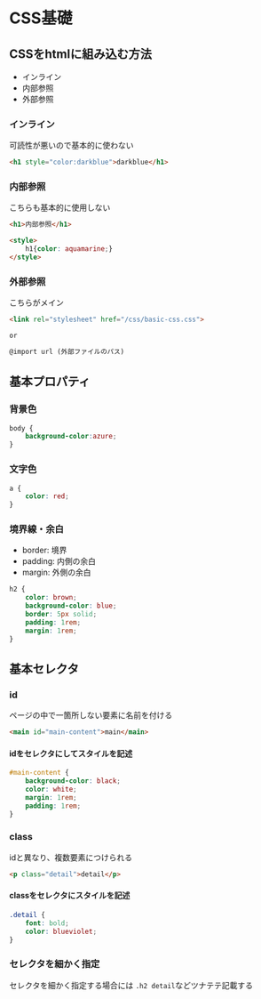 # CSS基礎

## CSSをhtmlに組み込む方法

- インライン
- 内部参照
- 外部参照

### インライン

可読性が悪いので基本的に使わない

```html
<h1 style="color:darkblue">darkblue</h1>
```

### 内部参照
こちらも基本的に使用しない

```html
<h1>内部参照</h1>

<style>
    h1{color: aquamarine;}
</style>
```

### 外部参照
こちらがメイン

```html
<link rel="stylesheet" href="/css/basic-css.css">

or

@import url (外部ファイルのパス)

```

## 基本プロパティ

### 背景色

```css
body {
    background-color:azure;
}
```

### 文字色

```css
a {
    color: red;
}
```

### 境界線・余白

- border: 境界
- padding: 内側の余白
- margin: 外側の余白

```css
h2 {
    color: brown;
    background-color: blue;
    border: 5px solid;
    padding: 1rem;
    margin: 1rem;
}
```

## 基本セレクタ

### id

ページの中で一箇所しない要素に名前を付ける

```html
<main id="main-content">main</main>
```

#### idをセレクタにしてスタイルを記述

```css
#main-content {
    background-color: black;
    color: white;
    margin: 1rem;
    padding: 1rem;
}
```

### class

idと異なり、複数要素につけられる

```html
<p class="detail">detail</p>
```

#### classをセレクタにスタイルを記述

```css
.detail {
    font: bold;
    color: blueviolet;
}
```

### セレクタを細かく指定

セレクタを細かく指定する場合には
`.h2 detail`などツナテテ記載する

